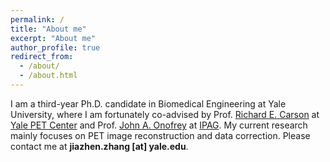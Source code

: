 ```yaml
---
permalink: /
title: "About me"
excerpt: "About me"
author_profile: true
redirect_from: 
  - /about/
  - /about.html
---
```


I am a third-year Ph.D. candidate in Biomedical Engineering at Yale University, where I am fortunately co-advised by Prof. [Richard E. Carson](https://medicine.yale.edu/profile/richard-carson/) at [Yale PET Center](https://medicine.yale.edu/pet/) and Prof. [John A. Onofrey](https://medicine.yale.edu/profile/john-onofrey/) at [IPAG](https://medicine.yale.edu/bioimaging/ipa/). 
My current research mainly focuses on PET image reconstruction and data correction.
Please contact me at **jiazhen.zhang [at] yale.edu**.
